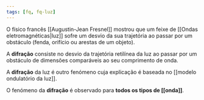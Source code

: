 ```yaml
---
tags: [fq, fq-luz]
---
```


O físico francês [[Augustin-Jean Fresnel]] mostrou que um feixe de [[Ondas eletromagnéticas|luz]] sofre um desvio da sua trajetória ao passar por um obstáculo (fenda, orifício ou arestas de um objeto).

A **difração** consiste no desvio da trajetória retilínea da luz ao passar por um obstáculo de dimensões comparáveis ao seu comprimento de onda.

A **difração** da luz é outro fenómeno cuja explicação é baseada no [[modelo ondulatório da luz]].

O fenómeno da **difração** é observado para **todos os tipos de [[onda]]**.